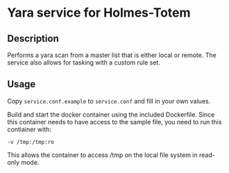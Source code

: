 # Yara service for Holmes-Totem

## Description

Performs a yara scan from a master list that is either local or remote.
The service also allows for tasking with a custom rule set. 

## Usage

Copy `service.conf.example` to `service.conf` and fill in your own values.

Build and start the docker container using the included Dockerfile.
Since this container needs to have access to the sample file, you
need to run this contiainer with:

`-v /tmp:/tmp:ro`

This allows the container to access /tmp on the local file system in
read-only mode.

